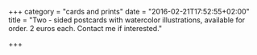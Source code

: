 +++
category = "cards and prints"
date = "2016-02-21T17:52:55+02:00"
title = "Two - sided postcards with watercolor illustrations, available for order. 2 euros each. Contact me if interested."

+++
